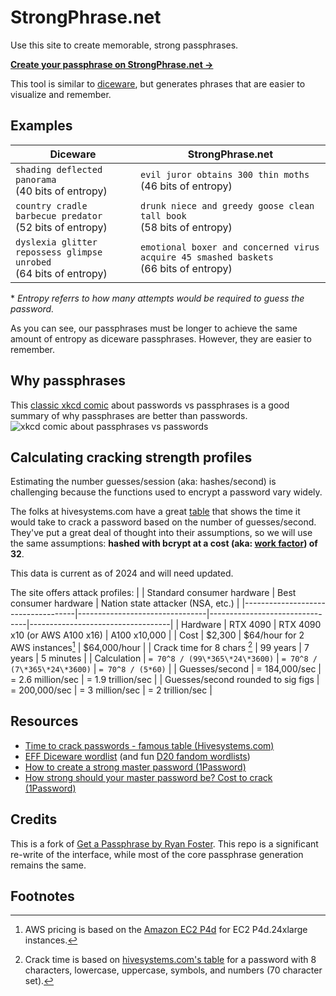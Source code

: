 # StrongPhrase.net
Use this site to create memorable, strong passphrases.

**[Create your passphrase on StrongPhrase.net →](https://strongphrase.net/)**

This tool is similar to [diceware](https://www.eff.org/dice), but generates phrases that are easier to visualize and remember.


## Examples 

| Diceware                                                             | **StrongPhrase.net**                                                                     |
|----------------------------------------------------------------------|------------------------------------------------------------------------------------------|
| `shading deflected panorama`<br>(40 bits of entropy)                 | `evil juror obtains 300 thin moths`<br>(46 bits of entropy)                              |
| `country cradle barbecue predator`<br>(52 bits of entropy)           | `drunk niece and greedy goose clean tall book`<br>(58 bits of entropy)                   |
| `dyslexia glitter repossess glimpse unrobed`<br>(64 bits of entropy) | `emotional boxer and concerned virus acquire 45 smashed baskets`<br>(66 bits of entropy) |

\* *Entropy referrs to how many attempts would be required to guess the password.*

As you can see, our passphrases must be longer to achieve the same amount of entropy as diceware passphrases. However, they are easier to remember.


## Why passphrases
This [classic xkcd comic](https://xkcd.com/936/) about passwords vs passphrases is a good summary of why passphrases are better than passwords.
![xkcd comic about passphrases vs passwords](https://imgs.xkcd.com/comics/password_strength_2x.png)


## Calculating cracking strength profiles
Estimating the number guesses/session (aka: hashes/second) is challenging because the functions used to encrypt a password vary widely.

The folks at hivesystems.com have a great [table](https://www.hivesystems.com/blog/are-your-passwords-in-the-green) that shows the time it would take to crack a password based on the number of guesses/second. They've put a great deal of thought into their assumptions, so we will use the same assumptions: **hashed with bcrypt at a cost (aka: [work factor](https://cheatsheetseries.owasp.org/cheatsheets/Password_Storage_Cheat_Sheet.html#using-work-factors)) of 32**.

This data is current as of 2024 and will need updated.

The site offers attack profiles:
|                                    | Standard consumer hardware     | Best consumer hardware         | Nation state attacker (NSA, etc.) |
|------------------------------------|--------------------------------|--------------------------------|-----------------------------------|
| Hardware                           | RTX 4090                       | RTX 4090 x10 (or AWS A100 x16) | A100 x10,000                      |
| Cost                               | $2,300                         | $64/hour for 2 AWS instances[^2]   | $64,000/hour                      |
| Crack time for 8 chars [^1]        | 99 years                       | 7 years                        | 5 minutes                         |
| Calculation                        | `= 70^8 / (99\*365\*24\*3600)` | `= 70^8 / (7\*365\*24\*3600)`  | `= 70^8 / (5*60)`                 |
| Guesses/second                     | = 184,000/sec                  | = 2.6 million/sec              | = 1.9 trillion/sec                |
| Guesses/second rounded to sig figs | = 200,000/sec                  | = 3 million/sec                | = 2 trillion/sec                  |


## Resources
* [Time to crack passwords - famous table (Hivesystems.com)](https://www.hivesystems.com/blog/are-your-passwords-in-the-green)
* [EFF Diceware wordlist](https://www.eff.org/dice) (and fun [D20 fandom wordlists](https://www.eff.org/deeplinks/2018/08/dragon-con-diceware))
* [How to create a strong master password (1Password)](https://blog.1password.com/toward-better-master-passwords/)
* [How strong should your master password be? Cost to crack (1Password)](https://blog.1password.com/cracking-challenge-update/)


## Credits
This is a fork of [Get a Passphrase by Ryan Foster](https://github.com/openidauthority/getapassphrase). This repo is a significant re-write of the interface, while most of the core passphrase generation remains the same.

## Footnotes
[^1]: Crack time is based on [hivesystems.com's table](https://www.hivesystems.com/blog/are-your-passwords-in-the-green) for a password with 8 characters, lowercase, uppercase, symbols, and numbers (70 character set).
[^2]: AWS pricing is based on the [Amazon EC2 P4d](https://aws.amazon.com/ec2/instance-types/p4/) for EC2 P4d.24xlarge instances.